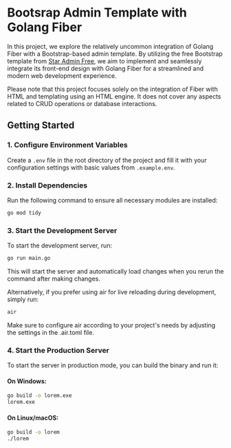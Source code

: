 # Bootsrap Admin Template with Golang Fiber

In this project, we explore the relatively uncommon integration of Golang Fiber with a Bootstrap-based admin template. By utilizing the free Bootstrap template from [Star Admin Free](https://www.bootstrapdash.com/product/star-admin-free), we aim to implement and seamlessly integrate its front-end design with Golang Fiber for a streamlined and modern web development experience.

Please note that this project focuses solely on the integration of Fiber with HTML and templating using an HTML engine. It does not cover any aspects related to CRUD operations or database interactions.


## Getting Started

### 1. Configure Environment Variables
Create a `.env` file in the root directory of the project and fill it with your configuration settings with basic values from `.example.env`.

### 2. Install Dependencies
Run the following command to ensure all necessary modules are installed:

```bash
go mod tidy
```

### 3. Start the Development Server
To start the development server, run:

```bash
go run main.go
```

This will start the server and automatically load changes when you rerun the command after making changes.

Alternatively, if you prefer using air for live reloading during development, simply run:

```bash
air
```

Make sure to configure air according to your project's needs by adjusting the settings in the .air.toml file.

### 4. Start the Production Server
To start the server in production mode, you can build the binary and run it:

#### On Windows:
```bash
go build -o lorem.exe
lorem.exe
```

#### On Linux/macOS:
```bash
go build -o lorem
./lorem
```
